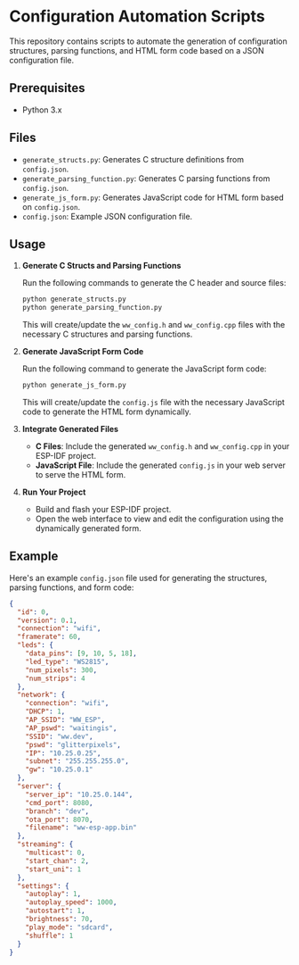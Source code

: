 # Configuration Automation Scripts

This repository contains scripts to automate the generation of configuration structures, parsing functions, and HTML form code based on a JSON configuration file.

## Prerequisites

- Python 3.x

## Files

- `generate_structs.py`: Generates C structure definitions from `config.json`.
- `generate_parsing_function.py`: Generates C parsing functions from `config.json`.
- `generate_js_form.py`: Generates JavaScript code for HTML form based on `config.json`.
- `config.json`: Example JSON configuration file.

## Usage

1. **Generate C Structs and Parsing Functions**

    Run the following commands to generate the C header and source files:

    ```sh
    python generate_structs.py
    python generate_parsing_function.py
    ```

    This will create/update the `ww_config.h` and `ww_config.cpp` files with the necessary C structures and parsing functions.

2. **Generate JavaScript Form Code**

    Run the following command to generate the JavaScript form code:

    ```sh
    python generate_js_form.py
    ```

    This will create/update the `config.js` file with the necessary JavaScript code to generate the HTML form dynamically.

3. **Integrate Generated Files**

    - **C Files**: Include the generated `ww_config.h` and `ww_config.cpp` in your ESP-IDF project.
    - **JavaScript File**: Include the generated `config.js` in your web server to serve the HTML form.

4. **Run Your Project**

    - Build and flash your ESP-IDF project.
    - Open the web interface to view and edit the configuration using the dynamically generated form.

## Example

Here's an example `config.json` file used for generating the structures, parsing functions, and form code:

```json
{
  "id": 0,
  "version": 0.1,
  "connection": "wifi",
  "framerate": 60,
  "leds": {
    "data_pins": [9, 10, 5, 18],
    "led_type": "WS2815",
    "num_pixels": 300,
    "num_strips": 4
  },
  "network": {
    "connection": "wifi",
    "DHCP": 1,
    "AP_SSID": "WW_ESP",
    "AP_pswd": "waitingis",
    "SSID": "ww.dev",
    "pswd": "glitterpixels",
    "IP": "10.25.0.25",
    "subnet": "255.255.255.0",
    "gw": "10.25.0.1"
  },
  "server": {
    "server_ip": "10.25.0.144",
    "cmd_port": 8080,
    "branch": "dev",
    "ota_port": 8070,
    "filename": "ww-esp-app.bin"
  },
  "streaming": {
    "multicast": 0,
    "start_chan": 2,
    "start_uni": 1
  },
  "settings": {
    "autoplay": 1,
    "autoplay_speed": 1000,
    "autostart": 1,
    "brightness": 70,
    "play_mode": "sdcard",
    "shuffle": 1
  }
}

